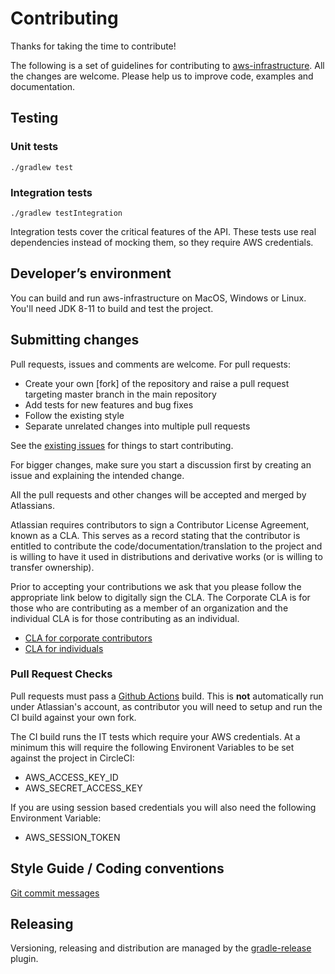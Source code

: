 # Contributing

Thanks for taking the time to contribute! 

The following is a set of guidelines for contributing to [aws-infrastructure](README.md).
All the changes are welcome. Please help us to improve code, examples and documentation.

## Testing 

### Unit tests

```
./gradlew test
```

### Integration tests

```
./gradlew testIntegration
```

Integration tests cover the critical features of the API.
These tests use real dependencies instead of mocking them, so they require AWS credentials.
    
## Developer’s environment

You can build and run aws-infrastructure on MacOS, Windows or Linux. You'll need JDK 8-11 to build and test the project.

## Submitting changes
 
Pull requests, issues and comments are welcome. For pull requests:

  - Create your own [fork] of the repository and raise a pull request targeting master branch in the main repository
  - Add tests for new features and bug fixes
  - Follow the existing style
  - Separate unrelated changes into multiple pull requests

See the [existing issues](https://ecosystem.atlassian.net/projects/JPERF/issues/?filter=allissues) for things to start contributing.

For bigger changes, make sure you start a discussion first by creating
an issue and explaining the intended change.

All the pull requests and other changes will be accepted and merged by Atlassians.

Atlassian requires contributors to sign a Contributor License Agreement,
known as a CLA. This serves as a record stating that the contributor is
entitled to contribute the code/documentation/translation to the project
and is willing to have it used in distributions and derivative works
(or is willing to transfer ownership).

Prior to accepting your contributions we ask that you please follow the appropriate
link below to digitally sign the CLA. The Corporate CLA is for those who are
contributing as a member of an organization and the individual CLA is for
those contributing as an individual.

* [CLA for corporate contributors](https://opensource.atlassian.com/corporate)
* [CLA for individuals](https://opensource.atlassian.com/individual)

### Pull Request Checks

Pull requests must pass a [Github Actions](https://github.com/atlassian/aws-infrastructure/actions) build. This is **not** automatically run under Atlassian's account, as contributor you will need to setup and run the CI build against your own fork.

The CI build runs the IT tests which require your AWS credentials. At a minimum this will require the following Environent Variables to be set against the project in CircleCI:

* AWS_ACCESS_KEY_ID
* AWS_SECRET_ACCESS_KEY

If you are using session based credentials you will also need the following Environment Variable:

* AWS_SESSION_TOKEN

## Style Guide / Coding conventions

[Git commit messages](https://chris.beams.io/posts/git-commit/)

## Releasing

Versioning, releasing and distribution are managed by the [gradle-release] plugin.

[gradle-release]: https://bitbucket.org/atlassian/gradle-release/src/release-0.5.0/README.md
